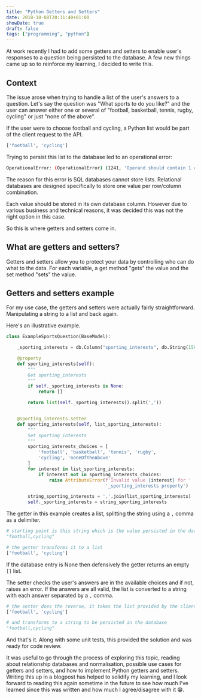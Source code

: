 ```yaml
---
title: "Python Getters and Setters"
date: 2018-10-08T20:31:40+01:00
showDate: true
draft: false
tags: ["programming", "python"]
---
```

At work recently I had to add some getters and setters to enable user's responses to a question being persisted to the database. A few new things came up so to reinforce my learning, I decided to write this.

## Context

The issue arose when trying to handle a list of the user's answers to a question. Let's say the question was "What sports to do you like?" and the user can answer either one or several of "football, basketball, tennis, rugby, cycling" or just "none of the above".

If the user were to choose football and cycling, a Python list would be part of the client request to the  API.

```python
['football', 'cycling']
```

Trying to persist this list to the database led to an operational error:

```sh
OperationalError: (OperationalError) (1241, 'Operand should contain 1 column(s)')
```

The reason for this error is SQL databases cannot store lists. Relational databases are designed specifically to store one value per row/column combination.

Each value should be stored in its own database column. However due to various business and technical reasons, it was decided this was not the right option in this case.

So this is where getters and setters come in.

## What are getters and setters?

Getters and setters allow you to protect your data by controlling who can do what to the data. For each variable, a get method "gets" the value and the set method "sets" the value.


## Getters and setters example

For my use case, the getters and setters were actually fairly straightforward. Manipulating a string to a  list and back again.

Here's an illustrative example.

```python
class ExampleSportsQuestion(BaseModel):

    _sporting_interests = db.Column("sporting_interests", db.String(150))

    @property
    def sporting_interests(self):
        """
        Get sporting_interests
        """
        if self._sporting_interests is None:
            return []

        return list(self._sporting_interests().split(','))


    @sporting_interests.setter
    def sporting_interests(self, list_sporting_interests):
        """
        Set sporting_interests
        """
        sporting_interests_choices = [
            'football', 'basketball', 'tennis', 'rugby',
            'cycling', 'noneOfTheAbove'
        ]
        for interest in list_sporting_interests:
            if interest not in sporting_interests_choices:
                raise AttributeError(f'Invalid value {interest} for '
                                     '_sporting_interests property')

        string_sporting_interests = ','.join(list_sporting_interests)
        self._sporting_interests = string_sporting_interests
```

The getter in this example creates a list, splitting the string using a `,` comma as a delimiter.

```python
# starting point is this string which is the value persisted in the database column
"football,cycling"

# the getter transforms it to a list
['football', 'cycling']
```

If the database entry is None then defensively the getter returns an empty `[]` list.

The setter checks the user's answers are in the available choices and if not, raises an error. If the answers are all valid, the list is converted to a string with each answer separated by a `,` comma.

```python
# the setter does the reverse, it takes the list provided by the client
['football', 'cycling']

# and transforms to a string to be persisted in the database
"football,cycling"
```

And that's it. Along with some unit tests, this provided the solution and was ready for code review.

It was useful to go through the process of exploring this topic, reading about relationship databases and normalisation, possible use cases for getters and setters, and how to implement Python getters and setters. Writing this up in a blogpost has helped to solidify my learning, and I look forward to reading this again sometime in the future to see how much I've learned since this was written and how much I agree/disagree with it 😁.
